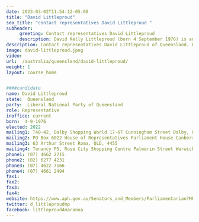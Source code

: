 ```yaml
---
date: 2023-03-02T11:54:12-05:00
title: "David Littleproud"
seo_title: "contact representatives David Littleproud "
subheader:
     greeting: Contact representatives David Littleproud
     description: David Kelly Littleproud (born 4 September 1976) is an Australian politician who has been the leader of the National Party since May 2022. He has represented the Queensland seat of Maranoa since the 2016 federal election and was a cabinet minister in the Turnbull and Morrison governments.
description: Contact representatives David Littleproud of Queensland. Contact information for David Littleproud includes email address, phone number, and mailing address.
image: david-littleproud.jpeg
video:
url:  /australia/queensland/david-littleproud/
weight: 1
layout: course_home


####candidate
name: David Littleproud
state:	Queensland
party:	Liberal National Party of Queensland
role: Representative
inoffice: current
born:  4-9-1976
elected: 2022
mailing1: T40-42, Dalby Shopping World 17-67 Cunningham Street Dalby, QLD, 4405
mailing2: PO Box 6022 House of Representatives Parliament House Canberra ACT 2600
mailing3: 63 Arthur Street Roma, QLD, 4455
mailing4: Tenancy P5, Rose City Shopping Centre Palmerin Street Warwick, QLD, 4370
phone1:	(07) 4662 2715
phone2: (02) 6277 4231
phone3: (07) 4622 7166
phone4: (07) 4661 2494
fax1:
fax2:
fax3:
fax4:
website: https://www.aph.gov.au/Senators_and_Members/Parliamentarian?MPID=265585
twitter: d_littleproudmp
facebook: littleproud4maranoa
---
```

